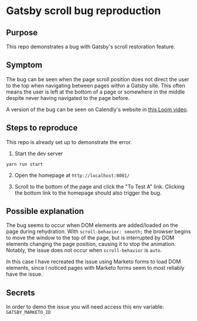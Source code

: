 # Gatsby scroll bug reproduction

## Purpose

This repo demonstrates a bug with Gatsby's scroll restoration feature.

## Symptom

The bug can be seen when the page scroll position does not direct the user to the top when navigating between pages within a Gatsby site. This often means the user is left at the bottom of a page or somewhere in the middle despite never having navigated to the page before.

A version of the bug can be seen on Calendly's website in [this Loom video](https://www.loom.com/share/d9d80130268d453e880fddffe053f366).

## Steps to reproduce

This repo is already set up to demonstrate the error.

1. Start the dev server

```shell
yarn run start
```

2. Open the homepage at `http://localhost:8001/`

3. Scroll to the bottom of the page and click the "To Test A" link. Clicking the bottom link to the homepage should also trigger the bug.

## Possible explanation

The bug seems to occur when DOM elements are added/loaded on the page during rehydration. With `scroll-behavior: smooth;` the browser begins to move the window to the top of the page, but is interrupted by DOM elements changing the page position, causing it to stop the animation. Notably, the issue does not occur when `scroll-behavior` is `auto`.

In this case I have recreated the issue using Marketo forms to load DOM elements, since I noticed pages with Marketo forms seem to most reliably have the issue.

## Secrets

In order to demo the issue you will need access this env variable:
`GATSBY_MARKETO_ID`
